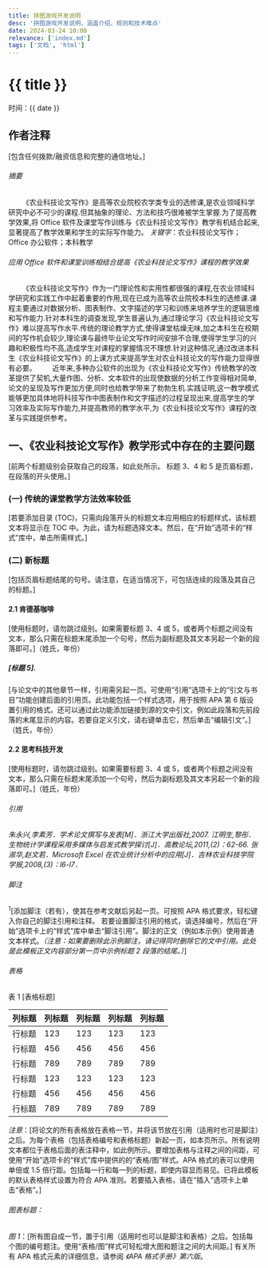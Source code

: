 ```yaml
---
title: 拼图游戏开发说明
desc: '拼图游戏开发说明，涵盖介绍、规则和技术难点'
date: 2024-03-24 10:00
relevance: ['index.md']
tags: ['文档', 'html']
---
```


# {{ title }}

时间：{{ date }}

## 作者注释

[包含任何拨款/融资信息和完整的通信地址。]

###### 摘要

&emsp;&emsp;《农业科技论文写作》是高等农业院校农学类专业的选修课,是农业领域科学研究中必不可少的课程.但其抽象的理论、方法和技巧很难被学生掌握.为了提高教学效果,将 Office 软件及课堂写作训练与《农业科技论文写作》教学有机结合起来,显著提高了教学效果和学生的实际写作能力。
_关键字_：农业科技论文写作；Office 办公软件；本科教学

###### 应用 Office 软件和课堂训练相结合提高《农业科技论文写作》课程的教学效果

&emsp;&emsp;《农业科技论文写作》作为一门理论性和实用性都很强的课程,在农业领域科学研究和实践工作中起着重要的作用,现在已成为高等农业院校本科生的选修课.课程主要通过对数据分析、图表制作、文字描述的学习和训练来培养学生的逻辑思维和写作能力.针对本科生的调查发现,学生普遍认为,通过理论学习《农业科技论文写作》难以提高写作水平.传统的理论教学方式,使得课堂枯燥无味,加之本科生在校期间的写作机会较少,理论课与最终毕业论文写作时间安排不合理,使得学生学习的兴趣和积极性均不高,造成学生对课程的掌握情况不理想.针对这种情况,通过改进本科生《农业科技论文写作》的上课方式来提高学生对农业科技论文的写作能力显得很有必要。
&emsp;&emsp;近年来,多种办公软件的出现为《农业科技论文写作》传统教学的改革提供了契机,大量作图、分析、文本软件的出现使数据的分析工作变得相对简单,论文的呈现及写作更加方便,同时也给教学带来了勃勃生机.实践证明,这一教学模式能够更加具体地将科技写作中图表制作和文字描述的过程呈现出来,提高学生的学习效率及实际写作能力,并提高教师的教学水平,为《农业科技论文写作》课程的改革与实践提供参考。

## 一、《农业科技论文写作》教学形式中存在的主要问题

[前两个标题级别会获取自己的段落，如此处所示。 标题 3、4 和 5 是页眉标题，在段落的开头使用。]

### (一) 传统的课堂教学方法效率较低

[若要添加目录 (TOC)，只需向段落开头的标题文本应用相应的标题样式，该标题文本将显示在 TOC 中。为此，请为标题选择文本。然后，在“开始”选项卡的“样式”库中，单击所需样式。]

### (二) 新标题

[包括页眉标题结尾的句号。请注意，在适当情况下，可包括连续的段落及其自己的标题。]

#### 2.1 肯德基咖啡

[使用标题时，请勿跳过级别。如果需要标题 3、4 或 5，或者两个标题之间没有文本，那么只需在标题末尾添加一个句号，然后为副标题及其文本另起一个新的段落即可。]（姓氏，年份）

##### [标题 5].

[与论文中的其他章节一样，引用需另起一页。可使用“引用”选项卡上的“引文与书目 ​​”功能创建后面的引用页。此功能包括一个样式选项，用于按照 APA 第 6 版设置引用的格式。还可以通过此功能添加链接到源的文中引文，例如此段落和先前段落的末尾显示的内容。若要自定义引文，请右键单击它，然后单击“编辑引文”。]（姓氏，年份）

#### 2.2 思考科技开发

[使用标题时，请勿跳过级别。如果需要标题 3、4 或 5，或者两个标题之间没有文本，那么只需在标题末尾添加一个句号，然后为副标题及其文本另起一个新的段落即可。]（姓氏，年份）

###### 引用

<cite>朱永兴,李素芳．_学术论文撰写与发表[M]_．浙江大学出版社,2007.</cite>
<cite>江明生,黎彤．生物统计学课程采用多媒体与启发式教学探讨[J]．_高教论坛_,2011,(2)：62-66.</cite>
<cite>张淑华,赵文若．Microsoft Excel 在农业统计分析中的应用[J]．_吉林农业科技学院学报_,2008,(3)：l6-l7．</cite>

###### 脚注

<sup>1</sup>[添加脚注（若有），使其在参考文献后另起一页。可按照 APA 格式要求，轻松键入你自己的脚注引用和注释。 若要设置脚注引用的格式，请选择编号，然后在“开始”选项卡上的“样式”库中单击“脚注引用”。脚注的正文（例如本示例）使用普通文本样式。*（注意：如果要删除此示例脚注，请记得同时删除它的文中引用。此处是此模板正文内容部分第一页中示例标题 2 段落的结尾。）*]

###### 表格

表 1
[表格标题]

| 列标题 | 列标题 | 列标题 | 列标题 | 列标题 |
| :----- | :----- | :----- | :----- | :----- |
| 行标题 | 123    | 123    | 123    | 123    |
| 行标题 | 456    | 456    | 456    | 456    |
| 行标题 | 789    | 789    | 789    | 789    |
| 行标题 | 123    | 123    | 123    | 123    |
| 行标题 | 456    | 456    | 456    | 456    |
| 行标题 | 789    | 789    | 789    | 789    |

_注意_：[将论文的所有表格放在表格一节，并将该节放在引用（适用时也可是脚注）之后。为每个表格（包括表格编号和表格标题）新起一页，如本页所示。所有说明文本都位于表格后面的表注释中，如此例所示。要增加表格与注释之间的间距，可使用“开始”选项卡的“样式”库中提供的的“表格/图”样式。APA 格式的表可以使用单倍或 1.5 倍行距。包括每一行和每一列的标题，即使内容显而易见。已将此模板的默认表格样式设置为符合 APA 准则。若要插入表格，请在“插入”选项卡上单击“表格”。]

###### 图表标题：

_图 1_：[所有图自成一节，置于引用（适用时也可以是脚注和表格）之后。包括每个图的编号题注。使用“表格/图”样式可轻松增大图和题注之间的大间距。]
有关所有 APA 格式元素的详细信息，请参阅 _《APA 格式手册》第六版_。
